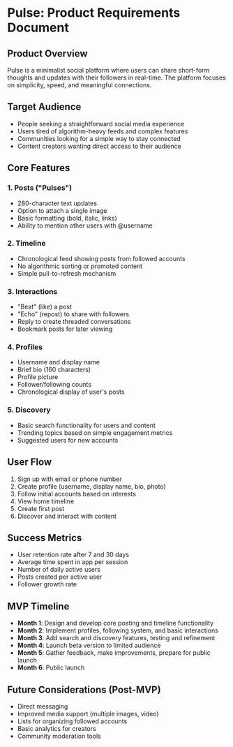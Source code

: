 # Pulse: Product Requirements Document

## Product Overview
Pulse is a minimalist social platform where users can share short-form thoughts and updates with their followers in real-time. The platform focuses on simplicity, speed, and meaningful connections.

## Target Audience
- People seeking a straightforward social media experience
- Users tired of algorithm-heavy feeds and complex features
- Communities looking for a simple way to stay connected
- Content creators wanting direct access to their audience

## Core Features

### 1. Posts ("Pulses")
- 280-character text updates
- Option to attach a single image
- Basic formatting (bold, italic, links)
- Ability to mention other users with @username

### 2. Timeline
- Chronological feed showing posts from followed accounts
- No algorithmic sorting or promoted content
- Simple pull-to-refresh mechanism

### 3. Interactions
- "Beat" (like) a post
- "Echo" (repost) to share with followers
- Reply to create threaded conversations
- Bookmark posts for later viewing

### 4. Profiles
- Username and display name
- Brief bio (160 characters)
- Profile picture
- Follower/following counts
- Chronological display of user's posts

### 5. Discovery
- Basic search functionality for users and content
- Trending topics based on simple engagement metrics
- Suggested users for new accounts

## User Flow
1. Sign up with email or phone number
2. Create profile (username, display name, bio, photo)
3. Follow initial accounts based on interests
4. View home timeline
5. Create first post
6. Discover and interact with content

## Success Metrics
- User retention rate after 7 and 30 days
- Average time spent in app per session
- Number of daily active users
- Posts created per active user
- Follower growth rate

## MVP Timeline
- **Month 1**: Design and develop core posting and timeline functionality
- **Month 2**: Implement profiles, following system, and basic interactions
- **Month 3**: Add search and discovery features, testing and refinement
- **Month 4**: Launch beta version to limited audience
- **Month 5**: Gather feedback, make improvements, prepare for public launch
- **Month 6**: Public launch

## Future Considerations (Post-MVP)
- Direct messaging
- Improved media support (multiple images, video)
- Lists for organizing followed accounts
- Basic analytics for creators
- Community moderation tools
